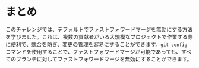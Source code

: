 # まとめ

このチャレンジでは、デフォルトでファストフォワードマージを無効にする方法を学びました。これは、複数の貢献者がいる大規模なプロジェクトで作業する際に便利で、競合を防ぎ、変更の管理を容易にすることができます。`git config` コマンドを使用することで、ファストフォワードマージが可能であっても、すべてのブランチに対してファストフォワードマージを無効にすることができます。
